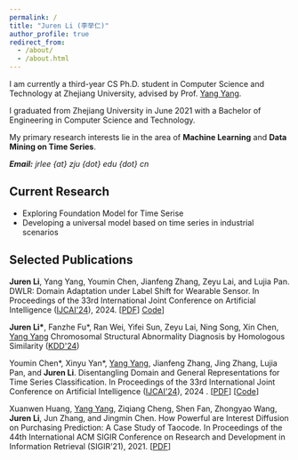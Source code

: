 ```yaml
---
permalink: /
title: "Juren Li (李举仁)"
author_profile: true
redirect_from: 
  - /about/
  - /about.html
---
```


I am currently a third-year CS Ph.D. student in Computer Science and Technology at Zhejiang University, advised by Prof. [Yang Yang](yangy.org).

I graduated from Zhejiang University in June 2021 with a Bachelor of Engineering in Computer Science and Technology.

My primary research interests lie in the area of **Machine Learning** and **Data Mining on Time Series**. 

<i>**Email:** jrlee {at} zju {dot} edu {dot} cn</i>


## Current Research

- Exploring Foundation Model for Time Serise
- Developing a universal model based on time series in industrial scenarios


## Selected Publications

<b>Juren Li</b>, Yang Yang, Youmin Chen, Jianfeng Zhang, Zeyu Lai, and Lujia Pan. DWLR: Domain Adaptation under Label Shift for Wearable Sensor. In Proceedings of the 33rd International Joint Conference on Artificial Intelligence ([IJCAI'24](https://ijcai24.org/)), 2024. 
[[PDF](http://yangy.org/works/domain/IJCAI24_DWLR.pdf)] 
[Code](https://github.com/JuRenGithub/DWLR)]

<b>Juren Li*</b>, Fanzhe Fu*, Ran Wei, Yifei Sun, Zeyu Lai, Ning Song, Xin Chen, [Yang Yang](yangy.org)
Chromosomal Structural Abnormality Diagnosis by Homologous Similarity ([KDD'24](https://kdd2024.kdd.org/))

Youmin Chen*, Xinyu Yan*, [Yang Yang](yangy.org), Jianfeng Zhang, Jing Zhang, Lujia Pan, and <b>Juren Li</b>. Disentangling Domain and General Representations for Time Series Classification. In Proceedings of the 33rd International Joint Conference on Artificial Intelligence ([IJCAI'24](https://ijcai24.org/)), 2024 . [[PDF](http://yangy.org/works/domain/IJCAI24_disentangling.pdf)] [[Code](https://github.com/IJCAI-CADT/cadt)]

Xuanwen Huang, [Yang Yang](yangy.org), Ziqiang Cheng, Shen Fan, Zhongyao Wang, <b>Juren Li</b>, Jun Zhang, and Jingmin Chen. How Powerful are Interest Diffusion on Purchasing Prediction: A Case Study of Taocode. In Proceedings of the 44th International ACM SIGIR Conference on Research and Development in Information Retrieval (SIGIR'21), 2021. 
[[PDF](http://yangy.org/works/taocode/SIGIR21_Taocode_Diffusion.pdf)]

<!--
A data-driven personal website
======
Like many other Jekyll-based GitHub Pages templates, Academic Pages makes you separate the website's content from its form. The content & metadata of your website are in structured markdown files, while various other files constitute the theme, specifying how to transform that content & metadata into HTML pages. You keep these various markdown (.md), YAML (.yml), HTML, and CSS files in a public GitHub repository. Each time you commit and push an update to the repository, the [GitHub pages](https://pages.github.com/) service creates static HTML pages based on these files, which are hosted on GitHub's servers free of charge.

Many of the features of dynamic content management systems (like Wordpress) can be achieved in this fashion, using a fraction of the computational resources and with far less vulnerability to hacking and DDoSing. You can also modify the theme to your heart's content without touching the content of your site. If you get to a point where you've broken something in Jekyll/HTML/CSS beyond repair, your markdown files describing your talks, publications, etc. are safe. You can rollback the changes or even delete the repository and start over -- just be sure to save the markdown files! Finally, you can also write scripts that process the structured data on the site, such as [this one](https://github.com/academicpages/academicpages.github.io/blob/master/talkmap.ipynb) that analyzes metadata in pages about talks to display [a map of every location you've given a talk](https://academicpages.github.io/talkmap.html).

Getting started
======
1. Register a GitHub account if you don't have one and confirm your e-mail (required!)
2. Fork [this repository](https://github.com/academicpages/academicpages.github.io) by clicking the "fork" button in the top right. 
3. Go to the repository's settings (rightmost item in the tabs that start with "Code", should be below "Unwatch"). Rename the repository "[your GitHub username].github.io", which will also be your website's URL.
4. Set site-wide configuration and create content & metadata (see below -- also see [this set of diffs](http://archive.is/3TPas) showing what files were changed to set up [an example site](https://getorg-testacct.github.io) for a user with the username "getorg-testacct")
5. Upload any files (like PDFs, .zip files, etc.) to the files/ directory. They will appear at https://[your GitHub username].github.io/files/example.pdf.  
6. Check status by going to the repository settings, in the "GitHub pages" section

Site-wide configuration
------
The main configuration file for the site is in the base directory in [_config.yml](https://github.com/academicpages/academicpages.github.io/blob/master/_config.yml), which defines the content in the sidebars and other site-wide features. You will need to replace the default variables with ones about yourself and your site's github repository. The configuration file for the top menu is in [_data/navigation.yml](https://github.com/academicpages/academicpages.github.io/blob/master/_data/navigation.yml). For example, if you don't have a portfolio or blog posts, you can remove those items from that navigation.yml file to remove them from the header. 

Create content & metadata
------
For site content, there is one markdown file for each type of content, which are stored in directories like _publications, _talks, _posts, _teaching, or _pages. For example, each talk is a markdown file in the [_talks directory](https://github.com/academicpages/academicpages.github.io/tree/master/_talks). At the top of each markdown file is structured data in YAML about the talk, which the theme will parse to do lots of cool stuff. The same structured data about a talk is used to generate the list of talks on the [Talks page](https://academicpages.github.io/talks), each [individual page](https://academicpages.github.io/talks/2012-03-01-talk-1) for specific talks, the talks section for the [CV page](https://academicpages.github.io/cv), and the [map of places you've given a talk](https://academicpages.github.io/talkmap.html) (if you run this [python file](https://github.com/academicpages/academicpages.github.io/blob/master/talkmap.py) or [Jupyter notebook](https://github.com/academicpages/academicpages.github.io/blob/master/talkmap.ipynb), which creates the HTML for the map based on the contents of the _talks directory).

**Markdown generator**

I have also created [a set of Jupyter notebooks](https://github.com/academicpages/academicpages.github.io/tree/master/markdown_generator
) that converts a CSV containing structured data about talks or presentations into individual markdown files that will be properly formatted for the Academic Pages template. The sample CSVs in that directory are the ones I used to create my own personal website at stuartgeiger.com. My usual workflow is that I keep a spreadsheet of my publications and talks, then run the code in these notebooks to generate the markdown files, then commit and push them to the GitHub repository.

How to edit your site's GitHub repository
------
Many people use a git client to create files on their local computer and then push them to GitHub's servers. If you are not familiar with git, you can directly edit these configuration and markdown files directly in the github.com interface. Navigate to a file (like [this one](https://github.com/academicpages/academicpages.github.io/blob/master/_talks/2012-03-01-talk-1.md) and click the pencil icon in the top right of the content preview (to the right of the "Raw | Blame | History" buttons). You can delete a file by clicking the trashcan icon to the right of the pencil icon. You can also create new files or upload files by navigating to a directory and clicking the "Create new file" or "Upload files" buttons. 

Example: editing a markdown file for a talk
![Editing a markdown file for a talk](/images/editing-talk.png)

For more info
------
More info about configuring Academic Pages can be found in [the guide](https://academicpages.github.io/markdown/). The [guides for the Minimal Mistakes theme](https://mmistakes.github.io/minimal-mistakes/docs/configuration/) (which this theme was forked from) might also be helpful.
-->
